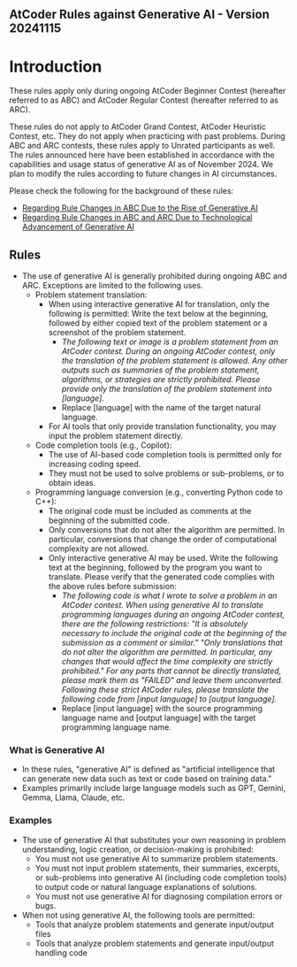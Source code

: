 AtCoder Rules against Generative AI - Version 20241115
----

# Introduction

These rules apply only during ongoing AtCoder Beginner Contest (hereafter referred to as ABC) and AtCoder Regular Contest (hereafter referred to as ARC).

These rules do not apply to AtCoder Grand Contest, AtCoder Heuristic Contest, etc. They do not apply when practicing with past problems. During ABC and ARC contests, these rules apply to Unrated participants as well. The rules announced here have been established in accordance with the capabilities and usage status of generative AI as of November 2024. We plan to modify the rules according to future changes in AI circumstances.

Please check the following for the background of these rules:

- <a href="https://atcoder.jp/posts/1247">Regarding Rule Changes in ABC Due to the Rise of Generative AI</a>
- <a href="https://atcoder.jp/posts/1350">Regarding Rule Changes in ABC and ARC Due to Technological Advancement of Generative AI</a>

## Rules

- The use of generative AI is generally prohibited during ongoing ABC and ARC. Exceptions are limited to the following uses.
  - Problem statement translation:
    - When using interactive generative AI for translation, only the following is permitted: Write the text below at the beginning, followed by either copied text of the problem statement or a screenshot of the problem statement.
      - <i>The following text or image is a problem statement from an AtCoder contest. During an ongoing AtCoder contest, only the translation of the problem statement is allowed. Any other outputs such as summaries of the problem statement, algorithms, or strategies are strictly prohibited. Please provide only the translation of the problem statement into [language].</i>
      - Replace [language] with the name of the target natural language.
    - For AI tools that only provide translation functionality, you may input the problem statement directly.
  - Code completion tools (e.g., Copilot):
    - The use of AI-based code completion tools is permitted only for increasing coding speed.
    - They must not be used to solve problems or sub-problems, or to obtain ideas.
  - Programming language conversion (e.g., converting Python code to C++):
    - The original code must be included as comments at the beginning of the submitted code.
    - Only conversions that do not alter the algorithm are permitted. In particular, conversions that change the order of computational complexity are not allowed.
    - Only interactive generative AI may be used. Write the following text at the beginning, followed by the program you want to translate. Please verify that the generated code complies with the above rules before submission:
      - <i>The following code is what I wrote to solve a problem in an AtCoder contest. When using generative AI to translate programming languages during an ongoing AtCoder contest, there are the following restrictions: "It is absolutely necessary to include the original code at the beginning of the submission as a comment or similar." "Only translations that do not alter the algorithm are permitted. In particular, any changes that would affect the time complexity are strictly prohibited." For any parts that cannot be directly translated, please mark them as "FAILED" and leave them unconverted. Following these strict AtCoder rules, please translate the following code from [input language] to [output language].</i>
      - Replace [input language] with the source programming language name and [output language] with the target programming language name.

### What is Generative AI

- In these rules, "generative AI" is defined as "artificial intelligence that can generate new data such as text or code based on training data."
- Examples primarily include large language models such as GPT, Gemini, Gemma, Llama, Claude, etc.

### Examples

- The use of generative AI that substitutes your own reasoning in problem understanding, logic creation, or decision-making is prohibited:
  - You must not use generative AI to summarize problem statements.
  - You must not input problem statements, their summaries, excerpts, or sub-problems into generative AI (including code completion tools) to output code or natural language explanations of solutions.
  - You must not use generative AI for diagnosing compilation errors or bugs.
- When not using generative AI, the following tools are permitted:
  - Tools that analyze problem statements and generate input/output files
  - Tools that analyze problem statements and generate input/output handling code